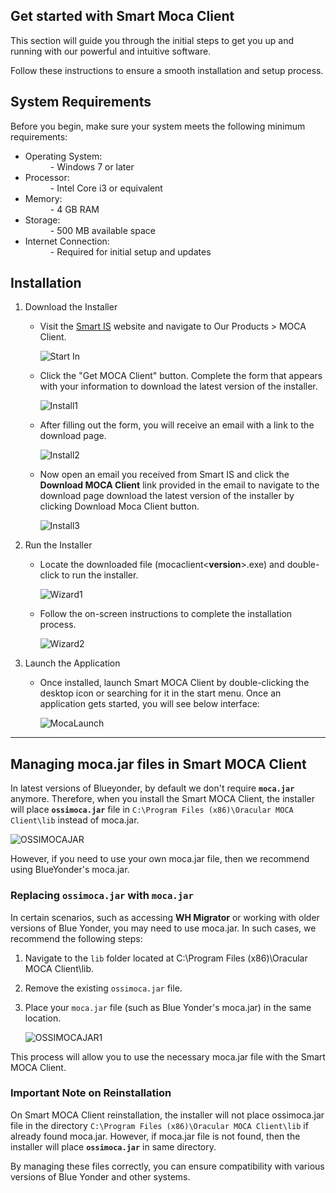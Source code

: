 ## Get started with Smart Moca Client

This section will guide you through the initial steps to get you up and running with our powerful and intuitive software. 

Follow these instructions to ensure a smooth installation and setup process.

## System Requirements

Before you begin, make sure your system meets the following minimum requirements:

- Operating System:
    <dd>- Windows 7 or later</dd>
- Processor:
    <dd>- Intel Core i3 or equivalent
- Memory:
    <dd>- 4 GB RAM</dd>
- Storage:
    <dd>- 500 MB available space</dd>
- Internet Connection: 
    <dd>- Required for initial setup and updates</dd>

## Installation

  1. Download the Installer
       
      - Visit the [Smart IS](https://www.smart-is.com/what-we-do/smart-product/smart-is-moca-client/) website and navigate to Our Products > MOCA Client.
       
        ![Start In](./.attachments/StartIn.png)

      - Click the "Get MOCA Client" button. Complete the form that appears with your information to download the latest version of the installer.

        ![Install1](./.attachments/install1.png)

      - After filling out the form, you will receive an email with a link to the download page.

        ![Install2](./.attachments/install2.png)

      - Now open an email you received from Smart IS and click the **Download MOCA Client** link provided in the email to navigate to the download page download the latest version of the installer by clicking Download Moca Client button.

        ![Install3](./.attachments/install3.png)

  2. Run the Installer
   
      - Locate the downloaded file (mocaclient<**version**>.exe) and double-click to run the installer.

        ![Wizard1](./.attachments/Wizard1.png)

      - Follow the on-screen instructions to complete the installation process.
        
        ![Wizard2](./.attachments/Wizard2.png)
  
  3. Launch the Application
   
      - Once installed, launch Smart MOCA Client by double-clicking the desktop icon or searching for it in the start menu. Once an application gets started, you will see below interface:
  
        ![MocaLaunch](./.attachments/MocaLaunch.png)

---

## Managing moca.jar files in Smart MOCA Client

In latest versions of Blueyonder, by default we don't require **`moca.jar`** anymore. Therefore, when you install the Smart MOCA Client, the installer will place **`ossimoca.jar`** file in `C:\Program Files (x86)\Oracular MOCA Client\lib` instead of moca.jar.

![OSSIMOCAJAR](./.attachments/mocajar1.png)

However, if you need to use your own moca.jar file, then we recommend using BlueYonder's moca.jar.

### Replacing `ossimoca.jar` with `moca.jar`

In certain scenarios, such as accessing **WH Migrator** or working with older versions of Blue Yonder, you may need to use moca.jar. In such cases, we recommend the following steps:

1. Navigate to the `lib` folder located at C:\Program Files (x86)\Oracular MOCA Client\lib.
2. Remove the existing `ossimoca.jar` file.
3. Place your `moca.jar` file (such as Blue Yonder's moca.jar) in the same location.

    ![OSSIMOCAJAR1](./.attachments/mocajar2.png)

This process will allow you to use the necessary moca.jar file with the Smart MOCA Client.

### Important Note on Reinstallation

On Smart MOCA Client reinstallation, the installer will not place ossimoca.jar file in the directory `C:\Program Files (x86)\Oracular MOCA Client\lib` if already found moca.jar. However, if moca.jar file is not found, then the installer will place **`ossimoca.jar`** in same directory.

By managing these files correctly, you can ensure compatibility with various versions of Blue Yonder and other systems.










